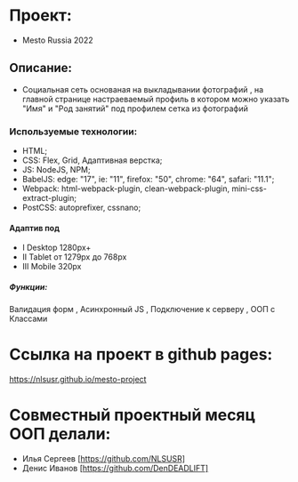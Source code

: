 # Проект:

* Mesto Russia 2022

## Описание:

* Социальная сеть основаная на выкладывании фотографий ,
на главной странице настраеваемый профиль в котором можно
указать "Имя" и "Род занятий" под профилем сетка из фотографий

### Используемые технологии:

* HTML;
* CSS: Flex, Grid, Адаптивная верстка;
* JS: NodeJS, NPM;
* BabelJS: edge: "17", ie: "11", firefox: "50", chrome: "64", safari: "11.1";
* Webpack: html-webpack-plugin, clean-webpack-plugin, mini-css-extract-plugin;
* PostCSS: autoprefixer, cssnano;

#### Адаптив под

* I Desktop 1280px+
* II Tablet от 1279px до 768px
* III Mobile 320px

##### Функции:

Валидация форм , Асинхронный JS , Подключение к серверу , ООП c Классами

# Ссылка на проект в github pages:
https://nlsusr.github.io/mesto-project

# Совместный проектный месяц ООП делали: 

* Илья Сергеев [https://github.com/NLSUSR]
* Денис Иванов [https://github.com/DenDEADLIFT]
